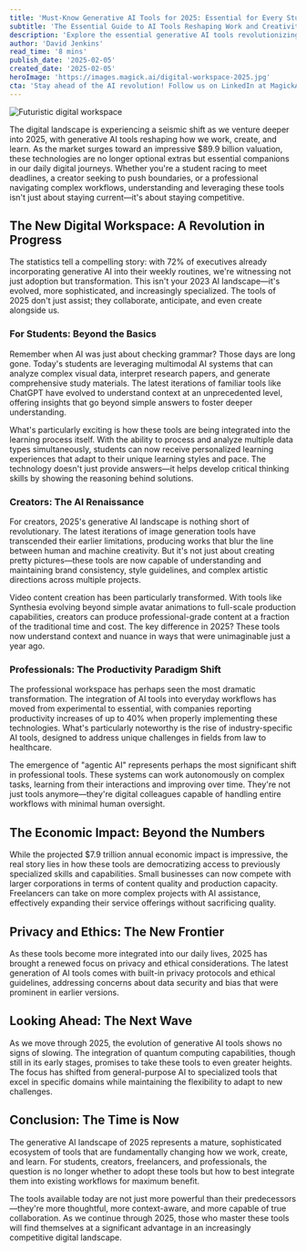 ```yaml
---
title: 'Must-Know Generative AI Tools for 2025: Essential for Every Student, Freelancer, Creator, and Professional'
subtitle: 'The Essential Guide to AI Tools Reshaping Work and Creativity in 2025'
description: 'Explore the essential generative AI tools revolutionizing work, creativity, and learning in 2025. Stay competitive by integrating AI into your daily digital routines. Learn how students, creators, and professionals are leveraging these tools for enhanced productivity and creativity.'
author: 'David Jenkins'
read_time: '8 mins'
publish_date: '2025-02-05'
created_date: '2025-02-05'
heroImage: 'https://images.magick.ai/digital-workspace-2025.jpg'
cta: 'Stay ahead of the AI revolution! Follow us on LinkedIn at MagickAI for expert insights and daily updates on the latest generative AI tools transforming the digital landscape.'
---
```


![Futuristic digital workspace](https://i.magick.ai/PIXE/1738780079516_magick_img.webp)

The digital landscape is experiencing a seismic shift as we venture deeper into 2025, with generative AI tools reshaping how we work, create, and learn. As the market surges toward an impressive $89.9 billion valuation, these technologies are no longer optional extras but essential companions in our daily digital journeys. Whether you're a student racing to meet deadlines, a creator seeking to push boundaries, or a professional navigating complex workflows, understanding and leveraging these tools isn't just about staying current—it's about staying competitive.

## The New Digital Workspace: A Revolution in Progress

The statistics tell a compelling story: with 72% of executives already incorporating generative AI into their weekly routines, we're witnessing not just adoption but transformation. This isn't your 2023 AI landscape—it's evolved, more sophisticated, and increasingly specialized. The tools of 2025 don't just assist; they collaborate, anticipate, and even create alongside us.

### For Students: Beyond the Basics

Remember when AI was just about checking grammar? Those days are long gone. Today's students are leveraging multimodal AI systems that can analyze complex visual data, interpret research papers, and generate comprehensive study materials. The latest iterations of familiar tools like ChatGPT have evolved to understand context at an unprecedented level, offering insights that go beyond simple answers to foster deeper understanding.

What's particularly exciting is how these tools are being integrated into the learning process itself. With the ability to process and analyze multiple data types simultaneously, students can now receive personalized learning experiences that adapt to their unique learning styles and pace. The technology doesn't just provide answers—it helps develop critical thinking skills by showing the reasoning behind solutions.

### Creators: The AI Renaissance

For creators, 2025's generative AI landscape is nothing short of revolutionary. The latest iterations of image generation tools have transcended their earlier limitations, producing works that blur the line between human and machine creativity. But it's not just about creating pretty pictures—these tools are now capable of understanding and maintaining brand consistency, style guidelines, and complex artistic directions across multiple projects.

Video content creation has been particularly transformed. With tools like Synthesia evolving beyond simple avatar animations to full-scale production capabilities, creators can produce professional-grade content at a fraction of the traditional time and cost. The key difference in 2025? These tools now understand context and nuance in ways that were unimaginable just a year ago.

### Professionals: The Productivity Paradigm Shift

The professional workspace has perhaps seen the most dramatic transformation. The integration of AI tools into everyday workflows has moved from experimental to essential, with companies reporting productivity increases of up to 40% when properly implementing these technologies. What's particularly noteworthy is the rise of industry-specific AI tools, designed to address unique challenges in fields from law to healthcare.

The emergence of "agentic AI" represents perhaps the most significant shift in professional tools. These systems can work autonomously on complex tasks, learning from their interactions and improving over time. They're not just tools anymore—they're digital colleagues capable of handling entire workflows with minimal human oversight.

## The Economic Impact: Beyond the Numbers

While the projected $7.9 trillion annual economic impact is impressive, the real story lies in how these tools are democratizing access to previously specialized skills and capabilities. Small businesses can now compete with larger corporations in terms of content quality and production capacity. Freelancers can take on more complex projects with AI assistance, effectively expanding their service offerings without sacrificing quality.

## Privacy and Ethics: The New Frontier

As these tools become more integrated into our daily lives, 2025 has brought a renewed focus on privacy and ethical considerations. The latest generation of AI tools comes with built-in privacy protocols and ethical guidelines, addressing concerns about data security and bias that were prominent in earlier versions.

## Looking Ahead: The Next Wave

As we move through 2025, the evolution of generative AI tools shows no signs of slowing. The integration of quantum computing capabilities, though still in its early stages, promises to take these tools to even greater heights. The focus has shifted from general-purpose AI to specialized tools that excel in specific domains while maintaining the flexibility to adapt to new challenges.

## Conclusion: The Time is Now

The generative AI landscape of 2025 represents a mature, sophisticated ecosystem of tools that are fundamentally changing how we work, create, and learn. For students, creators, freelancers, and professionals, the question is no longer whether to adopt these tools but how to best integrate them into existing workflows for maximum benefit.

The tools available today are not just more powerful than their predecessors—they're more thoughtful, more context-aware, and more capable of true collaboration. As we continue through 2025, those who master these tools will find themselves at a significant advantage in an increasingly competitive digital landscape.